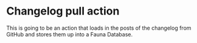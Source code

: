 # Changelog pull action

This is going to be an action that loads in the posts of the changelog from GitHub and stores them up into a Fauna Database.
